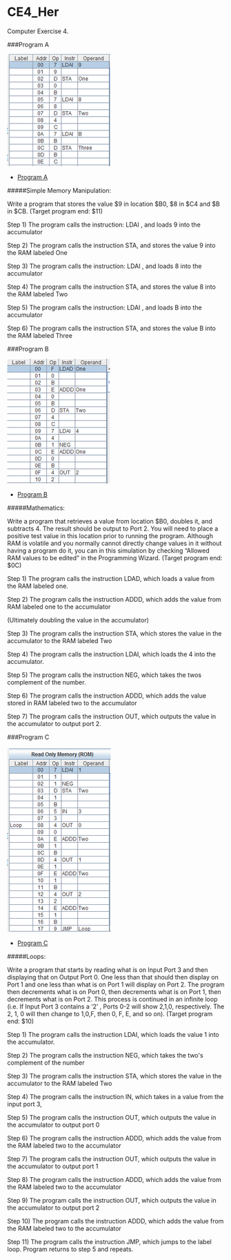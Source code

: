 CE4_Her
=======

Computer Exercise 4.


###Program A

![alt text](https://github.com/vipersfly23/CE4_Her/blob/master/Program_A.GIF?raw=true "Program A")

* [Program A](https://github.com/vipersfly23/CE4_Her/blob/master/Program_A_Her.psm)

#####Simple Memory Manipulation: 

Write a program that stores the value $9 in location $B0, $8 in $C4 and $B in $CB. (Target program end: $11)

Step 1) The program calls the instruction: LDAI , and loads 9 into the accumulator

Step 2) The program calls the instruction STA, and stores the value 9 into the RAM labeled One

Step 3) The program calls the instruction: LDAI , and loads 8 into the accumulator

Step 4) The program calls the instruction STA, and stores the value 8 into the RAM labeled Two

Step 5) The program calls the instruction: LDAI , and loads B into the accumulator

Step 6) The program calls the instruction STA, and stores the value B into the RAM labeled Three


###Program B

![alt text](https://github.com/vipersfly23/CE4_Her/blob/master/Program_B.GIF?raw=true "Program B")

* [Program B](https://github.com/vipersfly23/CE4_Her/blob/master/Program_B_Her.psm)

#####Mathematics: 

Write a program that retrieves a value from location $B0, doubles it, and subtracts 4.  The result should be output to Port 2. You will need to place a positive test value in this location prior to running the program.  Although RAM is volatile and you normally cannot directly change values in it without having a program do it, you can in this simulation by checking “Allowed RAM values to be edited” in the Programming Wizard.  (Target program end: $0C)

Step 1) The program calls the instruction LDAD, which loads a value from the RAM labeled one.

Step 2) The program calls the instruction ADDD, which adds the value from RAM labeled one to the accumulator

(Ultimately doubling the value in the accumulator)

Step 3) The program calls the instruction STA, which stores the value in the accumulator to the RAM labeled Two

Step 4) The program calls the instruction LDAI, which loads the 4 into the accumulator.

Step 5) The program calls the instruction NEG, which takes the twos complement of the number.

Step 6) The program calls the instruction ADDD, which adds the value stored in RAM labeled two to the accumulator

Step 7) The program calls the instruction OUT, which outputs the value in the accumulator to output port 2.


###Program C

![alt text](https://github.com/vipersfly23/CE4_Her/blob/master/Program_C.GIF?raw=true "Program C")

* [Program C](https://github.com/vipersfly23/CE4_Her/blob/master/Program_C_Her.psm)

#####Loops: 

Write a program that starts by reading what is on Input Port 3 and then displaying that on Output Port 0.  One less than that should then display on Port 1 and one less than what is on Port 1 will display on Port 2.  The program then decrements what is on Port 0, then decrements what is on Port 1, then decrements what is on Port 2.  This process is continued in an infinite loop (i.e. If Input Port 3 contains a ‘2’ , Ports 0-2 will show 2,1,0, respectively.  The 2, 1, 0 will then change to 1,0,F, then 0, F, E, and so on). (Target program end: $10)

Step 1) The program calls the instruction LDAI, which loads the value 1 into the accumulator.

Step 2) The program calls the instruction NEG, which takes the two's complement of the number

Step 3) The program calls the instruction STA, which stores the value in the accumulator to the RAM labeled Two

Step 4) The program calls the instruction IN, which takes in a value from the input port 3,

Step 5) The program calls the instruction OUT, which outputs the value in the accumulator to output port 0

Step 6) The program calls the instruction ADDD, which adds the value from the RAM labeled two to the accumulator

Step 7) The program calls the instruction OUT, which outputs the value in the accumulator to output port 1

Step 8) The program calls the instruction ADDD, which adds the value from the RAM labeled two to the accumulator

Step 9) The program calls the instruction OUT, which outputs the value in the accumulator to output port 2

Step 10) The program calls the instruction ADDD, which adds the value from the RAM labeled two to the accumulator

Step 11) The program calls the instruction JMP, which jumps to the label loop. Program returns to step 5 and repeats.




